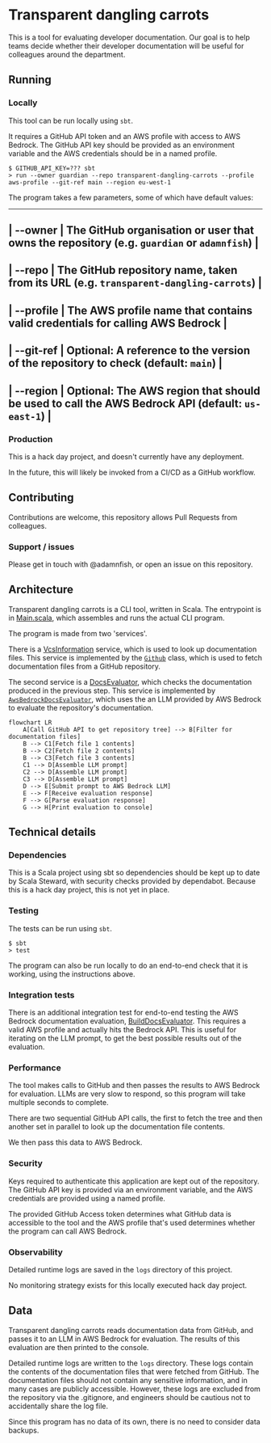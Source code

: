 Transparent dangling carrots
============================

This is a tool for evaluating developer documentation. Our goal is to help teams decide whether their developer documentation will be useful for colleagues around the department.

## Running

### Locally

This tool can be run locally using `sbt`.

It requires a GitHub API token and an AWS profile with access to AWS Bedrock. The GitHub API key should be provided as an environment variable and the AWS credentials should be in a named profile.

    $ GITHUB_API_KEY=??? sbt
    > run --owner guardian --repo transparent-dangling-carrots --profile aws-profile --git-ref main --region eu-west-1

The program takes a few parameters, some of which have default values:

-------------------------------------------------------------------------------------------------------------------
| --owner   | The GitHub organisation or user that owns the repository (e.g. `guardian` or `adamnfish`)           |
-------------------------------------------------------------------------------------------------------------------
| --repo    | The GitHub repository name, taken from its URL (e.g. `transparent-dangling-carrots`)                |
-------------------------------------------------------------------------------------------------------------------
| --profile | The AWS profile name that contains valid credentials for calling AWS Bedrock                        |
-------------------------------------------------------------------------------------------------------------------
| --git-ref | **Optional**: A reference to the version of the repository to check (default: `main`)               |
-------------------------------------------------------------------------------------------------------------------
| --region  | **Optional**: The AWS region that should be used to call the AWS Bedrock API (default: `us-east-1`) |
-------------------------------------------------------------------------------------------------------------------

### Production

This is a hack day project, and doesn't currently have any deployment.

In the future, this will likely be invoked from a CI/CD as a GitHub workflow.

## Contributing

Contributions are welcome, this repository allows Pull Requests from colleagues.

### Support / issues

Please get in touch with @adamnfish, or open an issue on this repository.

## Architecture

Transparent dangling carrots is a CLI tool, written in Scala. The entrypoint is in [Main.scala](src/main/scala/com/adamnfish/tdc/Main.scala),
which assembles and runs the actual CLI program.

The program is made from two 'services'.

There is a [VcsInformation](src/main/scala/com/adamnfish/tdc/vcs/VcsInformation.scala) service, which is used to look up documentation files. This service is implemented by the [`Github`](src/main/scala/com/adamnfish/tdc/vcs/Github.scala) class, which is used to fetch documentation files from a GitHub repository.

The second service is a [DocsEvaluator](src/main/scala/com/adamnfish/tdc/docs/DocsEvaluator.scala), which checks the documentation produced in the previous step. This service is implemented by [`AwsBedrockDocsEvaluator`](src/main/scala/com/adamnfish/tdc/docs/AwsBedrockDocsEvaluator.scala), which uses the an LLM provided by AWS Bedrock to evaluate the repository's documentation.

```mermaid
flowchart LR
    A[Call GitHub API to get repository tree] --> B[Filter for documentation files]
    B --> C1[Fetch file 1 contents]
    B --> C2[Fetch file 2 contents]
    B --> C3[Fetch file 3 contents]
    C1 --> D[Assemble LLM prompt]
    C2 --> D[Assemble LLM prompt]
    C3 --> D[Assemble LLM prompt]
    D --> E[Submit prompt to AWS Bedrock LLM]
    E --> F[Receive evaluation response]
    F --> G[Parse evaluation response]
    G --> H[Print evaluation to console]
```

## Technical details

### Dependencies

This is a Scala project using sbt so dependencies should be kept up to date by Scala Steward, with security checks provided by dependabot. Because this is a hack day project, this is not yet in place.

### Testing

The tests can be run using `sbt`.

    $ sbt
    > test

The program can also be run locally to do an end-to-end check that it is working, using the instructions above.

### Integration tests

There is an additional integration test for end-to-end testing the AWS Bedrock documentation evaluation, [BuildDocsEvaluator](src/test/scala/com/adamnfish/tdc/integration/BuildDocsEvaluator.scala). This requires a valid AWS profile and actually hits the Bedrock API. This is useful for iterating on the LLM prompt, to get the best possible results out of the evaluation. 

### Performance

The tool makes calls to GitHub and then passes the results to AWS Bedrock for evaluation. LLMs are very slow to respond, so this program will take multiple seconds to complete.

There are two sequential GitHub API calls, the first to fetch the tree and then another set in parallel to look up the documentation file contents.

We then pass this data to AWS Bedrock.

### Security

Keys required to authenticate this application are kept out of the repository. The GitHub API key is provided via an environment variable, and the AWS credentials are provided using a named profile.

The provided GitHub Access token determines what GitHub data is accessible to the tool and the AWS profile that's used determines whether the program can call AWS Bedrock.

### Observability

Detailed runtime logs are saved in the `logs` directory of this project.

No monitoring strategy exists for this locally executed hack day project.

## Data

Transparent dangling carrots reads documentation data from GitHub, and passes it to an LLM in AWS Bedrock for evaluation. The results of this evaluation are then printed to the console.

Detailed runtime logs are written to the `logs` directory. These logs contain the contents of the documentation files that were fetched from GitHub. The documentation files should not contain any sensitive information, and in many cases are publicly accessible. However, these logs are excluded from the repository via the .gitignore, and engineers should be cautious not to accidentally share the log file.

Since this program has no data of its own, there is no need to consider data backups.
